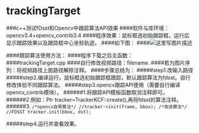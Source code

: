 # trackingTarget
###c++测试fDsst和Opencv中跟踪算法API效果
####软件与库环境：opencv3.4+opencv_contrib3.4
####程序效果：鼠标框选初始跟踪框，运行后显示跟踪效果以及跟踪框中心坐标轨迹。
####如下图：
####![这里写图片描述](http://...)

####跟踪算法使用方法：
####程序下载之后主函数：
####trackingTarget.cpp
####自行修改视频路径：filename.
####若为图片序列：将视频路径上面路径解除注释。
####步骤总结为：
#####step1.改输入路径
#####step2.编译运行，鼠标框选初始跟踪框跟踪，默认跟踪算法为fdsst。自行修改体验不同跟踪算法。
#####step3.opencv跟踪API使用（需要自行编译opencv_contrib模块）。
######1.将跟踪API模板函数取消注释即可。
######2.例如：Ptr<TrackerKCF> tracker=TrackerKCF::create(),再将fdsst的算法注释。
######3.		``` /*opencv自带算法*/
			//tracker->init(frame, bbox);
			/*改进算法*/
			//FDSST
			tracker.init(bbox, dst); ```

#####step4.运行并查看效果。


